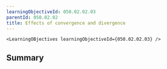 ```yaml
---
learningObjectiveId: 050.02.02.03
parentId: 050.02.02
title: Effects of convergence and divergence
---
```


```tsx eval
<LearningOBjectives learningObjectiveId={050.02.02.03} />
```

## Summary
